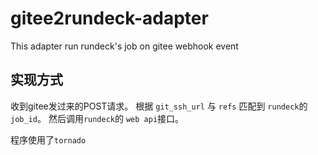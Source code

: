 # gitee2rundeck-adapter
This adapter run rundeck's job on gitee webhook event


## 实现方式
收到gitee发过来的POST请求。 根据 `git_ssh_url` 与 `refs` 匹配到 `rundeck`的`job_id`。 然后调用`rundeck`的 `web api`接口。 

程序使用了`tornado`
